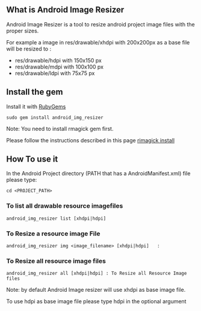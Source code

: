 ## What is Android Image Resizer

Android Image Resizer is a tool to resize android project image files with the proper sizes.

For example a image in res/drawable/xhdpi  with 200x200px as a base file will be resized to :

* res/drawable/hdpi with 150x150 px
* res/drawable/mdpi with 100x100 px
* res/drawable/ldpi with 75x75 px 


## Install the gem ##

Install it with [RubyGems](https://rubygems.org/)

	sudo gem install android_img_resizer
	
Note: You need to install rmagick gem first.

Please follow the instructions described in this page [rimagick install](http://rmagick.rubyforge.org/install-osx.html)


## How To use it 

In the Android Project directory (PATH that has a AndroidManifest.xml) file please type: 

	cd <PROJECT_PATH>

### To list all drawable resource imagefiles
	
	android_img_resizer list [xhdpi|hdpi] 

### To Resize a resource image File 	
	
	android_img_resizer img <image_filename> [xhdpi|hdpi]   : 

### To Resize all resource image files 
	
	android_img_resizer all [xhdpi|hdpi] : To Resize all Resource Image files 

Note: by default Android Image resizer will use xhdpi as base image file. 

To use hdpi as base image file  please type hdpi in the optional argument